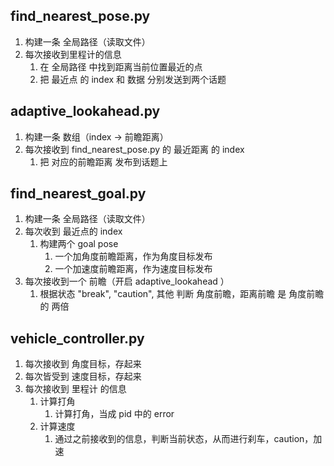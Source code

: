 ## find_nearest_pose.py
1. 构建一条 全局路径（读取文件）
2. 每次接收到里程计的信息
    1. 在 全局路径 中找到距离当前位置最近的点
    2. 把 最近点 的 index 和 数据 分别发送到两个话题

## adaptive_lookahead.py
1. 构建一条 数组（index -> 前瞻距离）
2. 每次接收到 find_nearest_pose.py 的 最近距离 的 index
    1. 把 对应的前瞻距离 发布到话题上

## find_nearest_goal.py
1. 构建一条 全局路径（读取文件）
2. 每次收到 最近点的 index
    1. 构建两个 goal pose
        1. 一个加角度前瞻距离，作为角度目标发布
        2. 一个加速度前瞻距离，作为速度目标发布
2. 每次接收到一个 前瞻（开启 adaptive_lookahead ）
    1. 根据状态 "break", "caution", 其他 判断 角度前瞻，距离前瞻 是 角度前瞻的 两倍

## vehicle_controller.py
1. 每次接收到 角度目标，存起来
1. 每次皆受到 速度目标，存起来
1. 每次接收到 里程计 的信息
    1. 计算打角
        1. 计算打角，当成 pid 中的 error
    2. 计算速度
        1. 通过之前接收到的信息，判断当前状态，从而进行刹车，caution，加速